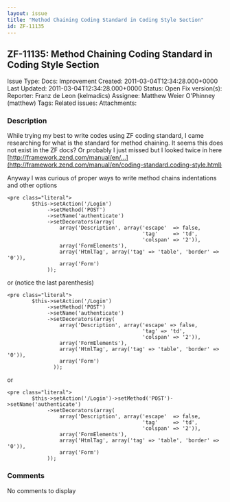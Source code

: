 ```yaml
---
layout: issue
title: "Method Chaining Coding Standard in Coding Style Section"
id: ZF-11135
---
```


ZF-11135: Method Chaining Coding Standard in Coding Style Section
-----------------------------------------------------------------

 Issue Type: Docs: Improvement Created: 2011-03-04T12:34:28.000+0000 Last Updated: 2011-03-04T12:34:28.000+0000 Status: Open Fix version(s): 
 Reporter:  Franz de Leon (kelmadics)  Assignee:  Matthew Weier O'Phinney (matthew)  Tags: 
 Related issues: 
 Attachments: 
### Description

While trying my best to write codes using ZF coding standard, I came researching for what is the standard for method chaining. It seems this does not exist in the ZF docs? Or probably I just missed but I looked twice in here [http://framework.zend.com/manual/en/…](http://framework.zend.com/manual/en/coding-standard.coding-style.html)

Anyway I was curious of proper ways to write method chains indentations and other options

 
    <pre class="literal">
            $this->setAction('/Login')
                 ->setMethod('POST')
                 ->setName('authenticate')
                 ->setDecorators(array(
                     array('Description', array('escape'  => false,
                                                'tag'     => 'td',
                                                'colspan' => '2')),
                     array('FormElements'),                              
                     array('HtmlTag', array('tag' => 'table', 'border' => '0')),
                     array('Form')                        
                 ));


or (notice the last parenthesis)

 
    <pre class="literal">
            $this->setAction('/Login')
                 ->setMethod('POST')
                 ->setName('authenticate')
                 ->setDecorators(array(
                     array('Description', array('escape' => false,
                                                'tag' => 'td',
                                                'colspan' => '2')),
                     array('FormElements'),                              
                     array('HtmlTag', array('tag' => 'table', 'border' => '0')),
                     array('Form')                        
                   ));


or

 
    <pre class="literal">
            $this->setAction('/Login')->setMethod('POST')->setName('authenticate')
                 ->setDecorators(array(
                     array('Description', array('escape'  => false,
                                                'tag'     => 'td',
                                                'colspan' => '2')),
                     array('FormElements'),                              
                     array('HtmlTag', array('tag' => 'table', 'border' => '0')),
                     array('Form')                        
                 ));


 

 

### Comments

No comments to display
